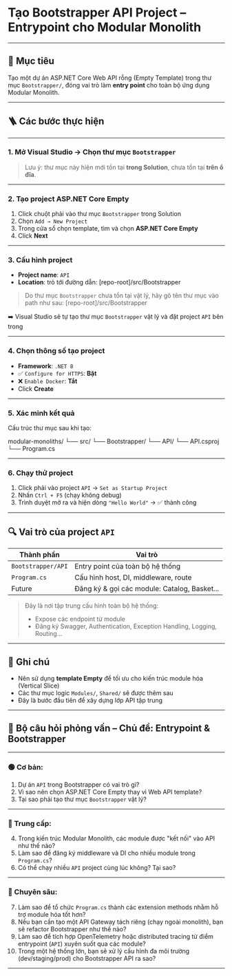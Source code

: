 # Tạo Bootstrapper API Project – Entrypoint cho Modular Monolith

---

## 🎯 Mục tiêu

Tạo một dự án ASP.NET Core Web API rỗng (Empty Template) trong thư mục `Bootstrapper/`, đóng vai trò làm **entry point** cho toàn bộ ứng dụng Modular Monolith.

---

## 🪜 Các bước thực hiện

---

### 1. Mở Visual Studio → Chọn thư mục `Bootstrapper`

> Lưu ý: thư mục này hiện mới tồn tại **trong Solution**, chưa tồn tại **trên ổ đĩa**.

---

### 2. Tạo project ASP.NET Core Empty

1. Click chuột phải vào thư mục `Bootstrapper` trong Solution
2. Chọn `Add → New Project`
3. Trong cửa sổ chọn template, tìm và chọn **ASP.NET Core Empty**
4. Click **Next**

---

### 3. Cấu hình project

- **Project name**: `API`
- **Location**: trỏ tới đường dẫn: [repo-root]/src/Bootstrapper

> Do thư mục `Bootstrapper` chưa tồn tại vật lý, hãy gõ tên thư mục vào path như sau: [repo-root]/src/Bootstrapper


➡️ Visual Studio sẽ tự tạo thư mục `Bootstrapper` vật lý và đặt project `API` bên trong

---

### 4. Chọn thông số tạo project

- **Framework**: `.NET 8`
- ✅ `Configure for HTTPS`: **Bật**
- ❌ `Enable Docker`: **Tắt**
- Click **Create**

---

### 5. Xác minh kết quả

Cấu trúc thư mục sau khi tạo:

modular-monoliths/ 
└── src/ 
└── Bootstrapper/ 
└── API/ 
└── API.csproj 
└── Program.cs

---

### 6. Chạy thử project

1. Click phải vào project `API` → `Set as Startup Project`
2. Nhấn `Ctrl + F5` (chạy không debug)
3. Trình duyệt mở ra và hiện dòng `"Hello World"` → ✅ thành công

---

## 🔍 Vai trò của project `API`

| Thành phần | Vai trò |
|------------|--------|
| `Bootstrapper/API` | Entry point của toàn bộ hệ thống |
| `Program.cs`       | Cấu hình host, DI, middleware, route |
| Future             | Đăng ký & gọi các module: Catalog, Basket... |

> Đây là nơi tập trung cấu hình toàn bộ hệ thống:  
> - Expose các endpoint từ module  
> - Đăng ký Swagger, Authentication, Exception Handling, Logging, Routing...

---

## 📌 Ghi chú

- Nên sử dụng **template Empty** để tối ưu cho kiến trúc module hóa (Vertical Slice)
- Các thư mục logic `Modules/`, `Shared/` sẽ được thêm sau
- Đây là bước đầu tiên để xây dựng lớp API tập trung

---

## 🎯 Bộ câu hỏi phỏng vấn – Chủ đề: Entrypoint & Bootstrapper

---

### 🟢 Cơ bản:
1. Dự án `API` trong Bootstrapper có vai trò gì?
2. Vì sao nên chọn ASP.NET Core Empty thay vì Web API template?
3. Tại sao phải tạo thư mục `Bootstrapper` vật lý?

---

### 🔵 Trung cấp:
4. Trong kiến trúc Modular Monolith, các module được "kết nối" vào API như thế nào?
5. Làm sao để đăng ký middleware và DI cho nhiều module trong `Program.cs`?
6. Có thể chạy nhiều `API` project cùng lúc không? Tại sao?

---

### 🔴 Chuyên sâu:
7. Làm sao để tổ chức `Program.cs` thành các extension methods nhằm hỗ trợ module hóa tốt hơn?
8. Nếu bạn cần tạo một API Gateway tách riêng (chạy ngoài monolith), bạn sẽ refactor Bootstrapper như thế nào?
9. Làm sao để tích hợp OpenTelemetry hoặc distributed tracing từ điểm entrypoint (`API`) xuyên suốt qua các module?
10. Trong một hệ thống lớn, bạn sẽ xử lý cấu hình đa môi trường (dev/staging/prod) cho Bootstrapper API ra sao?

---

